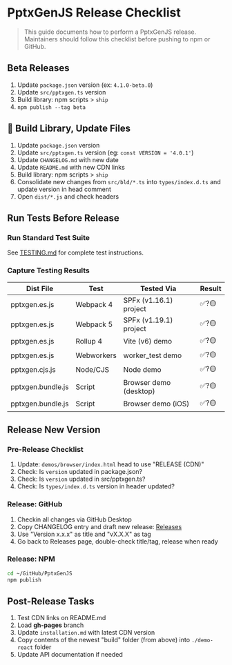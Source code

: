 # PptxGenJS Release Checklist

> This guide documents how to perform a PptxGenJS release.
> Maintainers should follow this checklist before pushing to npm or GitHub.

## Beta Releases

1. Update `package.json` version (ex: `4.1.0-beta.0`)
2. Update `src/pptxgen.ts` version
3. Build library: npm scripts > `ship`
4. `npm publish --tag beta`

## 🚀 Build Library, Update Files

1. Update `package.json` version
2. Update `src/pptxgen.ts` version (eg: `const VERSION = '4.0.1'`)
3. Update `CHANGELOG.md` with new date
4. Update `README.md` with new CDN links
5. Build library: npm scripts > `ship`
6. Consolidate new changes from `src/bld/*.ts` into `types/index.d.ts` and update version in head comment
7. Open `dist/*.js` and check headers

## Run Tests Before Release

### Run Standard Test Suite

See [TESTING.md](./TESTING.md) for complete test instructions.

### Capture Testing Results

| Dist File         | Test       | Tested Via             | Result |
| ----------------- | ---------- | ---------------------- | ------ |
| pptxgen.es.js     | Webpack 4  | SPFx (v1.16.1) project | ✅?🟡    |
| pptxgen.es.js     | Webpack 5  | SPFx (v1.19.1) project | ✅?🟡    |
| pptxgen.es.js     | Rollup 4   | Vite (v6) demo         | ✅?🟡    |
| pptxgen.es.js     | Webworkers | worker_test demo       | ✅?🟡    |
| pptxgen.cjs.js    | Node/CJS   | Node demo              | ✅?🟡    |
| pptxgen.bundle.js | Script     | Browser demo (desktop) | ✅?🟡    |
| pptxgen.bundle.js | Script     | Browser demo (iOS)     | ✅?🟡    |

## Release New Version

### Pre-Release Checklist

1. Update: `demos/browser/index.html` head to use "RELEASE (CDN)"
2. Check: Is `version` updated in package.json?
3. Check: Is `version` updated in src/pptxgen.ts?
4. Check: Is `types/index.d.ts` version in header updated?

### Release: GitHub

1. Checkin all changes via GitHub Desktop
2. Copy CHANGELOG entry and draft new release: [Releases](https://github.com/gitbrent/PptxGenJS/releases)
3. Use "Version x.x.x" as title and "vX.X.X" as tag
4. Go back to Releases page, double-check title/tag, release when ready

### Release: NPM

```bash
cd ~/GitHub/PptxGenJS
npm publish
```

## Post-Release Tasks

1. Test CDN links on README.md
2. Load **gh-pages** branch
3. Update `installation.md` with latest CDN version
4. Copy contents of the newest "build" folder (from above) into `./demo-react` folder
5. Update API documentation if needed

